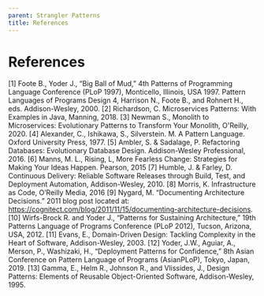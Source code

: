 ```yaml
---
parent: Strangler Patterns
title: References
---
```

# References


[1] Foote B., Yoder J., “Big Ball of Mud,” 4th Patterns of Programming Language Conference (PLoP 1997), Monticello, Illinois, USA 1997. Pattern Languages of Programs Design 4, Harrison N., Foote B., and Rohnert H., eds. Addison-Wesley, 2000.
[2] Richardson, C. Microservices Patterns: With Examples in Java, Manning, 2018.
[3] Newman S., Monolith to Microservices: Evolutionary Patterns to Transform Your Monolith, O'Reilly, 2020.
[4] Alexander, C., Ishikawa, S., Silverstein. M. A Pattern Language. Oxford University Press, 1977.
[5] Ambler, S. & Sadalage, P. Refactoring Databases: Evolutionary Database Design. Addison-Wesley Professional, 2016.
[6] Manns, M. L., Rising, L, More Fearless Change: Strategies for Making Your Ideas Happen. Pearson, 2015
[7] Humble, J. & Farley, D. Continuous Delivery: Reliable Software Releases through Build, Test, and Deployment Automation, Addison-Wesley, 2010.
[8] Morris, K. Infrastructure as Code, O’Reilly Media, 2016
[9] Nygard, M. “Documenting Architecture Decisions.” 2011 blog post located at: https://cognitect.com/blog/2011/11/15/documenting-architecture-decisions.
[10] Wirfs-Brock R. and Yoder J., “Patterns for Sustaining Architecture,” 19th Patterns Language  of Programs Conference (PLoP 2012), Tucson, Arizona, USA, 2012.
[11] Evans, E., Domain-Driven Design: Tackling Complexity in the Heart of Software, Addison-Wesley, 2003.
[12] Yoder, J.W., Aguiar, A., Merson, P., Washizaki, H., “Deployment Patterns for Confidence,”  8th Asian Conference on Pattern Language of Programs (AsianPLoP), Tokyo, Japan, 2019.
[13] Gamma, E., Helm R., Johnson R., and Vlissides, J., Design Patterns: Elements of Reusable Object-Oriented Software, Addison-Wesley, 1995.
